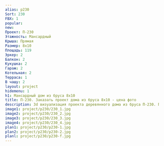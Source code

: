 ```yaml
---
alias: p230
Sort: 230
FBX: 1
popular: 
new: 
Проект: П-230
Этажность: Мансардный
Крыша: Прямая
Размер: 8х10
Площадь: 119
Эркер: 2
Балкон: 2
Кукушка: 2
Гараж: 2
Котельная: 2
Терраса: 1
В чашу: 2
layout: project
hidemenu: 1
h1: Мансардный дом из бруса 8х10
title: П-230. Заказать проект дома из бруса 8х10 - цена фото
description: 3d визуализация проекта деревянного дома из бруса П-230. Площадь 119 м2, размер 8х10. Вы можете внести любые изменения в проект.
image1: project/p230/230_1.jpg
image2: project/p230/230_2.jpg
image3: project/p230/230_3.jpg
image4: project/p230/230_4.jpg
plan1: project/p230/p230-1.jpg
plan2: project/p230/p230-2.jpg
planl: project/p230/p230-f.jpg
---
```

